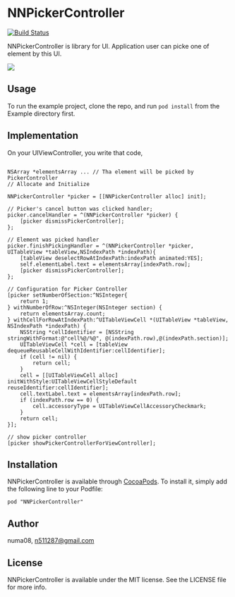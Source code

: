 # NNPickerController

[![Build Status](https://travis-ci.org/numa08/NNPickerController.svg)](https://travis-ci.org/numa08/NNPickerController)
<!-- [![CI Status](http://img.shields.io/travis/numa08/NNPickerController.svg?style=flat)](https://travis-ci.org/numa08/NNPickerController)
[![Version](https://img.shields.io/cocoapods/v/NNPickerController.svg?style=flat)](http://cocoadocs.org/docsets/NNPickerController)
[![License](https://img.shields.io/cocoapods/l/NNPickerController.svg?style=flat)](http://cocoadocs.org/docsets/NNPickerController)
[![Platform](https://img.shields.io/cocoapods/p/NNPickerController.svg?style=flat)](http://cocoadocs.org/docsets/NNPickerController) -->


NNPickerController is library for UI. Application user can picke one of element by this UI.

![](http://g.recordit.co/G7zQay6mah.gif)

## Usage

To run the example project, clone the repo, and run `pod install` from the Example directory first.

## Implementation

On your UIViewController, you write that code,


```obj-c

NSArray *elementsArray ... // Tha element will be picked by PickerController
// Allocate and Initialize

NNPickerController *picker = [[NNPickerController alloc] init];

// Picker's cancel button was clicked handler;
picker.cancelHandler = ^(NNPickerController *picker) {
    [picker dismissPickerController];
};

// Element was picked handler
picker.finishPickingHandler = ^(NNPickerController *picker, UITableView *tableView,NSIndexPath *indexPath){
    [tableView deselectRowAtIndexPath:indexPath animated:YES];
    self.elementLabel.text = elementsArray[indexPath.row];
    [picker dismissPickerController];
};

// Configuration for Picker Controller
[picker setNumberOfSection:^NSInteger{
    return 1;
} withNumberOfRow:^NSInteger(NSInteger section) {
    return elementsArray.count;
} withCellForRowAtIndexPath:^UITableViewCell *(UITableView *tableView, NSIndexPath *indexPath) {
    NSString *cellIdentifier = [NSString stringWithFormat:@"cell%@/%@", @(indexPath.row),@(indexPath.section)];
    UITableViewCell *cell = [tableView dequeueReusableCellWithIdentifier:cellIdentifier];
    if (cell != nil) {
        return cell;
    }
    cell = [[UITableViewCell alloc] initWithStyle:UITableViewCellStyleDefault reuseIdentifier:cellIdentifier];
    cell.textLabel.text = elementsArray[indexPath.row];
    if (indexPath.row == 0) {
        cell.accessoryType = UITableViewCellAccessoryCheckmark;
    }
    return cell;
}];

// show picker controller
[picker showPickerControllerForViewController];
```

## Installation

NNPickerController is available through [CocoaPods](http://cocoapods.org). To install
it, simply add the following line to your Podfile:

    pod "NNPickerController"

## Author

numa08, n511287@gmail.com

## License

NNPickerController is available under the MIT license. See the LICENSE file for more info.

